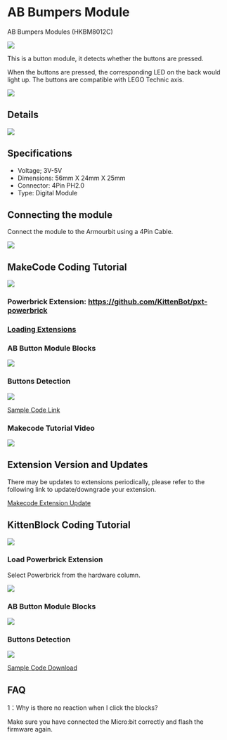 # AB Bumpers Module

AB Bumpers Modules (HKBM8012C)

![](./images/08_03.png)

This is a button module, it detects whether the buttons are pressed.

When the buttons are pressed, the corresponding LED on the back would light up. The buttons are compatible with LEGO Technic axis.

![](./images/IMG_2569.GIF)

## Details

![](./images/08_01.png)

## Specifications

- Voltage; 3V-5V
- Dimensions: 56mm X 24mm X 25mm
- Connector: 4Pin PH2.0
- Type: Digital Module

## Connecting the module

Connect the module to the Armourbit using a 4Pin Cable.

![](./images/bumper_wire.png)

## MakeCode Coding Tutorial

![](./images/mcbanner.png)

### Powerbrick Extension: https://github.com/KittenBot/pxt-powerbrick

### [Loading Extensions](../../Makecode/powerBrickMC)

### AB Button Module Blocks

![](./images/bumperblocks.png)

### Buttons Detection

![](./images/bumper.png)

[Sample Code Link](https://makecode.microbit.org/_9k42wKXeaP6j)

### Makecode Tutorial Video

[![](./images/bumpertut.png)](https://youtu.be/BT1TUlmbMm8?t=370)

## Extension Version and Updates

There may be updates to extensions periodically, please refer to the following link to update/downgrade your extension.

[Makecode Extension Update](../../../Makecode/makecode_extensionUpdate)

## KittenBlock Coding Tutorial

![](./images/kbbanner.png)

### Load Powerbrick Extension

Select Powerbrick from the hardware column.

![](./kbimages/addextension.png)

### AB Button Module Blocks

![](./kbimages/kbbumpersblock.png)

### Buttons Detection

![](./kbimages/kbbumpers.png)

[Sample Code Download](https://bit.ly/PowerbrickM6_01sb3)

## FAQ

1：Why is there no reaction when I click the blocks?

Make sure you have connected the Micro:bit correctly and flash the firmware again.